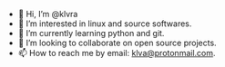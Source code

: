 - 👋 Hi, I’m @klvra
- 👀 I’m interested in linux and source softwares.
- 🌱 I’m currently learning python and git.
- 💞️ I’m looking to collaborate on open source projects.
- 📫 How to reach me by email: klva@protonmail.com.

<!---
klvra/klvra is a ✨ special ✨ repository because its `README.md` (this file) appears on your GitHub profile.
You can click the Preview link to take a look at your changes.
--->
